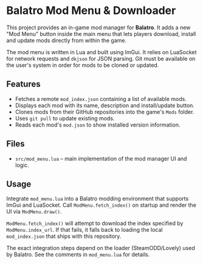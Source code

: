 # Balatro Mod Menu & Downloader

This project provides an in-game mod manager for **Balatro**. It adds a new
"Mod Menu" button inside the main menu that lets players download, install and
update mods directly from within the game.

The mod menu is written in Lua and built using ImGui. It relies on
LuaSocket for network requests and `dkjson` for JSON parsing. Git must be
available on the user's system in order for mods to be cloned or updated.

## Features

- Fetches a remote `mod_index.json` containing a list of available mods.
- Displays each mod with its name, description and install/update button.
- Clones mods from their GitHub repositories into the game's `Mods` folder.
- Uses `git pull` to update existing mods.
- Reads each mod's `mod.json` to show installed version information.

## Files

- `src/mod_menu.lua` – main implementation of the mod manager UI and logic.

## Usage

Integrate `mod_menu.lua` into a Balatro modding environment that supports
ImGui and LuaSocket. Call `ModMenu.fetch_index()` on startup and render the UI
via `ModMenu.draw()`.

`ModMenu.fetch_index()` will attempt to download the index specified by
`ModMenu.index_url`. If that fails, it falls back to loading the local
`mod_index.json` that ships with this repository.

The exact integration steps depend on the loader (SteamODD/Lovely) used by
Balatro. See the comments in `mod_menu.lua` for details.


